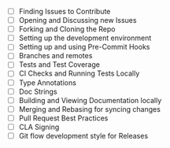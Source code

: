 - [ ] Finding Issues to Contribute
- [ ] Opening and Discussing new Issues
- [ ] Forking and Cloning the Repo
- [ ] Setting up the development environment
- [ ] Setting up and using Pre-Commit Hooks
- [ ] Branches and remotes
- [ ] Tests and Test Coverage
- [ ] CI Checks and Running Tests Locally
- [ ] Type Annotations
- [ ] Doc Strings
- [ ] Building and Viewing Documentation locally
- [ ] Merging and Rebasing for syncing changes
- [ ] Pull Request Best Practices
- [ ] CLA Signing
- [ ] Git flow development style for Releases
